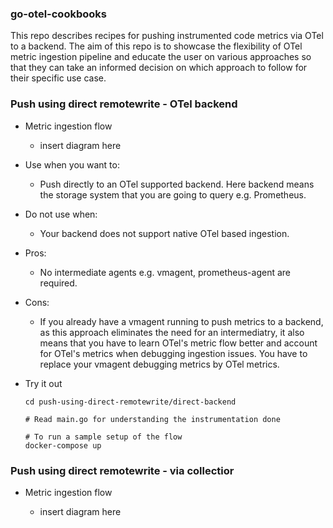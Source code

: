 ### go-otel-cookbooks

This repo describes recipes for pushing instrumented code metrics via OTel to a backend.
The aim of this repo is to showcase the flexibility of OTel metric ingestion pipeline
and educate the user on various approaches so that they can take an informed decision on
which approach to follow for their specific use case.

### Push using direct remotewrite - OTel backend

- Metric ingestion flow

  - insert diagram here

- Use when you want to:

  - Push directly to an OTel supported backend. Here backend means the storage system that you are going to query e.g. Prometheus.

- Do not use when:

  - Your backend does not support native OTel based ingestion.

- Pros:

  - No intermediate agents e.g. vmagent, prometheus-agent are required.

- Cons:

  - If you already have a vmagent running to push metrics to a backend, as this approach eliminates
    the need for an intermediatry, it also means that you have to learn OTel's metric flow better
    and account for OTel's metrics when debugging ingestion issues. You have to replace your vmagent
    debugging metrics by OTel metrics.

- Try it out

  ```
  cd push-using-direct-remotewrite/direct-backend

  # Read main.go for understanding the instrumentation done

  # To run a sample setup of the flow
  docker-compose up
  ```

### Push using direct remotewrite - via collectior

- Metric ingestion flow

  - insert diagram here
